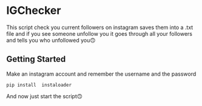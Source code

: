 # IGChecker

This script check you current followers on instagram saves them into a .txt file and if you see someone unfollow you it goes through all your followers and tells you who unfollowed you🙃

<!-- GETTING STARTED -->
## Getting Started


Make an instagram account and remember the username and the password

```
pip install  instaloader
```

And now just start the script🙃
